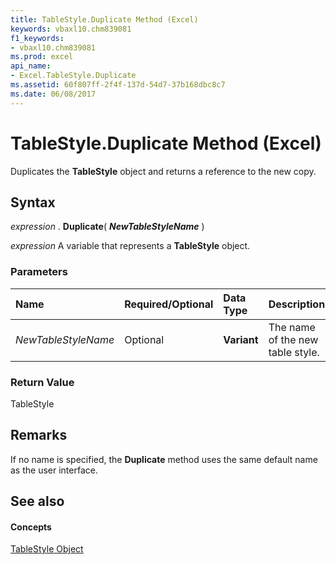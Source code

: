 ```yaml
---
title: TableStyle.Duplicate Method (Excel)
keywords: vbaxl10.chm839081
f1_keywords:
- vbaxl10.chm839081
ms.prod: excel
api_name:
- Excel.TableStyle.Duplicate
ms.assetid: 60f807ff-2f4f-137d-54d7-37b168dbc8c7
ms.date: 06/08/2017
---
```



# TableStyle.Duplicate Method (Excel)

Duplicates the  **TableStyle** object and returns a reference to the new copy.


## Syntax

 _expression_ . **Duplicate**( **_NewTableStyleName_** )

 _expression_ A variable that represents a **TableStyle** object.


### Parameters



|**Name**|**Required/Optional**|**Data Type**|**Description**|
|:-----|:-----|:-----|:-----|
| _NewTableStyleName_|Optional| **Variant**|The name of the new table style.|

### Return Value

TableStyle


## Remarks

If no name is specified, the  **Duplicate** method uses the same default name as the user interface.


## See also


#### Concepts


[TableStyle Object](tablestyle-object-excel.md)

